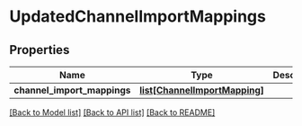# UpdatedChannelImportMappings

## Properties
Name | Type | Description | Notes
------------ | ------------- | ------------- | -------------
**channel_import_mappings** | [**list[ChannelImportMapping]**](ChannelImportMapping.md) |  | [optional] 

[[Back to Model list]](../README.md#documentation-for-models) [[Back to API list]](../README.md#documentation-for-api-endpoints) [[Back to README]](../README.md)


